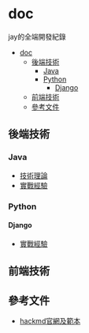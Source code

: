 # doc
jay的全端開發紀錄

- [doc](#doc)
  - [後端技術](#後端技術)
    - [Java](#java)
    - [Python](#python)
      - [Django](#django)
  - [前端技術](#前端技術)
  - [參考文件](#參考文件)

## 後端技術

### Java
- [技術理論](./backend/java/technicalTheory.md)
- [實戰經驗](./backend/java/devExperience.md)

### Python
#### Django
- [實戰經驗](./backend/django/devExperience.md)
<!-- ### Java -->
<!-- #### Spring -->
## 前端技術
###




## 參考文件
- [hackmd官網及範本](https://hackmd.io/)